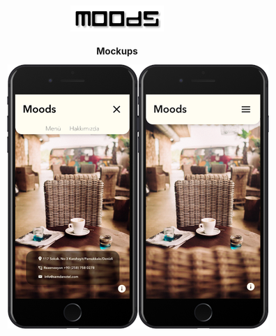 <p align="center">
  <a href="https://www.gatsbyjs.org">
    <img alt="Gatsby" src="src/images/logo.png" height="60" />
  </a>
</p>
<h2 align="center"> Mockups </h2>
<div style="display: flex">
  <img alt="Gatsby" src="src/images/mock2.jpg" width="300px" />
  <img alt="Gatsby" src="src/images/mock1.png" width="300px" />
</div> 
